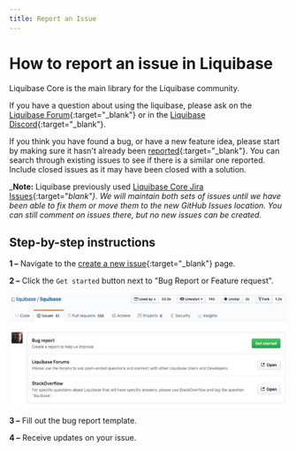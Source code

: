 ```yaml
---
title: Report an Issue
---
```


# How to report an issue in Liquibase

Liquibase Core is the main library for the Liquibase community. 

If you have a question about using the liquibase, please ask on the [Liquibase Forum](http://forum.liquibase.org/){:target="_blank"} or in the [Liquibase Discord](https://discord.gg/9yBwMtj){:target="_blank"}.

If you think you have found a bug, or have a new feature idea, please start by making sure it hasn't already been [reported](https://github.com/liquibase/liquibase/issues?utf8=%E2%9C%93&q=is%3Aissue){:target="_blank"}. 
You can search through existing issues to see if there is a similar one reported. Include closed issues as it may have been closed with a solution.

_**Note:** Liquibase previously used [Liquibase Core Jira Issues](https://liquibase.jira.com/browse/CORE){:target="_blank"}. We will maintain both sets of issues until we have been able to fix them or move them to the new GitHub Issues location. You can still comment on issues there, but no new issues can be created._

## Step-by-step instructions

**1 –** Navigate to the [create a new issue](https://github.com/liquibase/liquibase/issues/new/choose){:target="_blank"} page.

**2 –** Click the `Get started` button next to "Bug Report or Feature request".

![New issue](images/new-issue.png)

**3 –** Fill out the bug report template.

**4 –** Receive updates on your issue.


